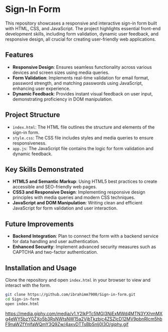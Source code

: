 # Sign-In Form

This repository showcases a responsive and interactive sign-in form built with HTML, CSS, and JavaScript. The project highlights essential front-end development skills, including form validation, dynamic user feedback, and responsive design, all crucial for creating user-friendly web applications.

## Features

- **Responsive Design**: Ensures seamless functionality across various devices and screen sizes using media queries.
- **Form Validation**: Implements real-time validation for email format, password strength, and matching passwords using JavaScript, enhancing user experience.
- **Dynamic Feedback**: Provides instant visual feedback on user input, demonstrating proficiency in DOM manipulation.

## Project Structure

- `index.html`: The HTML file outlines the structure and elements of the sign-in form.
- `style.css`: The CSS file includes styles and media queries to ensure responsiveness.
- `app.js`: The JavaScript file contains the logic for form validation and dynamic feedback.

## Key Skills Demonstrated
- **HTML5 and Semantic Markup**: Using HTML5 best practices to create accessible and SEO-friendly web pages.
- **CSS3 and Responsive Design**: Implementing responsive design principles with media queries and modern CSS techniques.
- **JavaScript and DOM Manipulation**: Writing clean and efficient JavaScript for form validation and user interaction.

## Future Improvements
- **Backend Integration**: Plan to connect the form with a backend service for data handling and user authentication.
- **Enhanced Security**: Implement advanced security measures such as CAPTCHA and two-factor authentication.


## Installation and Usage
Clone the repository and open `index.html` in your browser to view and interact with the form.

```bash
git clone https://github.com/ibrahimm7900/Sign-in-form.git
cd Sign-in-form
open index.html

```


https://media.giphy.com/media/v1.Y2lkPTc5MGI3NjExMWd4MTN3YXhmMXg4eWY5bzY0ZXo5b3RsNWtsNW15a2VjbTkzbjc4ZSZlcD12MV9pbnRlcm5hbF9naWZfYnlfaWQmY3Q9Zw/4axvDTTsBbSnlj0l3O/giphy.gif







